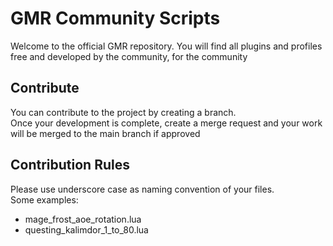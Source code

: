 # GMR Community Scripts

Welcome to the official GMR repository.
You will find all plugins and profiles free and developed by the community, for the community

## Contribute

You can contribute to the project by creating a branch.  
 Once your development is complete, create a merge request and your work will be merged to the main branch if approved

## Contribution Rules

Please use underscore case as naming convention of your files.  
Some examples:
 * mage_frost_aoe_rotation.lua
 * questing_kalimdor_1_to_80.lua
